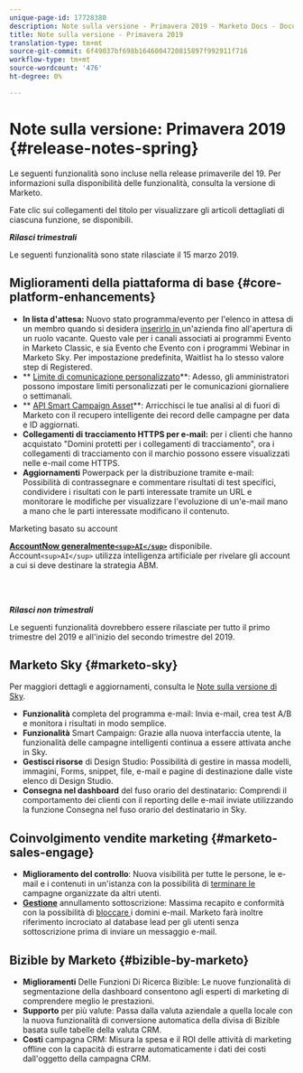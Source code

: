 ```yaml
---
unique-page-id: 17728380
description: Note sulla versione - Primavera 2019 - Marketo Docs - Documentazione prodotto
title: Note sulla versione - Primavera 2019
translation-type: tm+mt
source-git-commit: 6f49037bf698b1646004720815897f992911f716
workflow-type: tm+mt
source-wordcount: '476'
ht-degree: 0%

---
```



# Note sulla versione: Primavera 2019 {#release-notes-spring}

Le seguenti funzionalità sono incluse nella release primaverile del 19. Per informazioni sulla disponibilità delle funzionalità, consulta la versione di Marketo.

Fate clic sui collegamenti del titolo per visualizzare gli articoli dettagliati di ciascuna funzione, se disponibili.

***Rilasci trimestrali***

Le seguenti funzionalità sono state rilasciate il 15 marzo 2019.

## Miglioramenti della piattaforma di base {#core-platform-enhancements}

* **In lista d&#39;attesa:** Nuovo stato programma/evento per l&#39;elenco in attesa di un membro quando si desidera  [inserirlo in ](../../product-docs/core-marketo-concepts/smart-campaigns/program-flow-actions/change-program-status.md) un&#39;azienda fino all&#39;apertura di un ruolo vacante. Questo vale per i canali associati ai programmi Evento in Marketo Classic, e sia Evento che Evento con i programmi Webinar in Marketo Sky. Per impostazione predefinita, Waitlist ha lo stesso valore step di Registered.
* ** [Limite di comunicazione personalizzato](../../product-docs/administration/email-setup/enable-communication-limits.md)**: Adesso, gli amministratori possono impostare limiti personalizzati per le comunicazioni giornaliere o settimanali.
* ** [API Smart Campaign Asset](http://developers.marketo.com/rest-api/assets/campaigns/)**: Arricchisci le tue analisi al di fuori di Marketo con il recupero intelligente dei record delle campagne per data e ID aggiornati.
* **Collegamenti di tracciamento HTTPS per e-mail:** per i clienti che hanno acquistato &quot;Domini protetti per i collegamenti di tracciamento&quot;, ora i collegamenti di tracciamento con il marchio possono essere visualizzati nelle e-mail come HTTPS.
* **Aggiornamenti** Powerpack per la distribuzione tramite e-mail: Possibilità di contrassegnare e commentare risultati di test specifici, condividere i risultati con le parti interessate tramite un URL e monitorare le modifiche per visualizzare l&#39;evoluzione di un&#39;e-mail mano a mano che le parti interessate modificano il contenuto.

Marketing basato su account

**[AccountNow generalmente`<sup>AI</sup>`](../../product-docs/account-based-marketing/account-profiling/account-profiling-ranking-and-tuning.md)** disponibile. Account`<sup>AI</sup>` utilizza intelligenza artificiale per rivelare gli account a cui si deve destinare la strategia ABM.

<br> 

***Rilasci non trimestrali***

Le seguenti funzionalità dovrebbero essere rilasciate per tutto il primo trimestre del 2019 e all&#39;inizio del secondo trimestre del 2019.

## Marketo Sky {#marketo-sky}

Per maggiori dettagli e aggiornamenti, consulta le [Note sulla versione di Sky](https://help.marketo.com/hc/en-us/articles/360015760534-Q1-Releases).

* **Funzionalità** completa del programma e-mail: Invia e-mail, crea test A/B e monitora i risultati in modo semplice.
* **Funzionalità** Smart Campaign: Grazie alla nuova interfaccia utente, la funzionalità delle campagne intelligenti continua a essere attivata anche in Sky.
* **Gestisci risorse** di Design Studio: Possibilità di gestire in massa modelli, immagini, Forms, snippet, file, e-mail e pagine di destinazione dalle viste elenco di Design Studio.
* **Consegna nel dashboard** del fuso orario del destinatario: Comprendi il comportamento dei clienti con il reporting delle e-mail inviate utilizzando la funzione Consegna nel fuso orario del destinatario in Sky.

## Coinvolgimento vendite marketing {#marketo-sales-engage}

* **Miglioramento del controllo**: Nuova visibilità per tutte le persone, le e-mail e i  [](../../product-docs/marketo-sales-connect/templates/view-template-list-as-a-another-user.md) contenuti in un&#39;istanza con la possibilità di  [terminare le ](../../product-docs/marketo-sales-connect/campaigns/view-campaigns-list-as-another-user.md)campagne organizzate da altri utenti.
* **[Gestione](../../product-docs/marketo-sales-connect/email/unsubscribes/marketo-unsubscribe-check.md)** annullamento sottoscrizione: Massima recapito e conformità con la possibilità di  [bloccare ](../../product-docs/marketo-sales-connect/admin/blocked-domains.md) i domini e-mail. Marketo farà inoltre riferimento incrociato al database lead per gli utenti senza sottoscrizione prima di inviare un messaggio e-mail.

## Bizible by Marketo {#bizible-by-marketo}

* **Miglioramenti** Delle Funzioni Di Ricerca Bizible: Le nuove funzionalità di segmentazione della dashboard consentono agli esperti di marketing di comprendere meglio le prestazioni.
* **Supporto** per più valute: Passa dalla valuta aziendale a quella locale con la nuova funzionalità di conversione automatica della divisa di Bizible basata sulle tabelle della valuta CRM.
* **Costi** campagna CRM: Misura la spesa e il ROI delle attività di marketing offline con la capacità di estrarre automaticamente i dati dei costi dall&#39;oggetto della campagna CRM.


